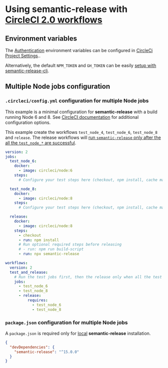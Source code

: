# Using semantic-release with [CircleCI 2.0 workflows](https://circleci.com/docs/2.0/workflows)

## Environment variables

The [Authentication](../usage/ci-configuration.md#authentication) environment variables can be configured in [CircleCi Project Settings](https://circleci.com/docs/2.0/env-vars/#adding-environment-variables-in-the-app)..

Alternatively, the default `NPM_TOKEN` and `GH_TOKEN` can be easily [setup with semantic-release-cli](../usage/getting-started.md#getting-started).

## Multiple Node jobs configuration

### `.circleci/config.yml` configuration for multiple Node jobs

This example is a minimal configuration for **semantic-release** with a build running Node 6 and 8. See [CircleCI documentation](https://circleci.com/docs/2.0) for additional configuration options.

This example create the workflows `test_node_4`, `test_node_6`, `test_node_8` and `release`. The release workflows will [run `semantic-release` only after the all the `test_node_*` are successful](../usage/ci-configuration.md#run-semantic-release-only-after-all-tests-succeeded).

```yaml
version: 2
jobs:
  test_node_6:
    docker:
      - image: circleci/node:6
    steps:
      # Configure your test steps here (checkout, npm install, cache management, tests etc...)

  test_node_8:
    docker:
      - image: circleci/node:8
    steps:
      # Configure your test steps here (checkout, npm install, cache management, tests etc...)

  release:
    docker:
      - image: circleci/node:8
    steps:
      - checkout
      - run: npm install
      # Run optional required steps before releasing
      # - run: npm run build-script
      - run: npx semantic-release

workflows:
  version: 2
  test_and_release:
    # Run the test jobs first, then the release only when all the test jobs are successful
    jobs:
      - test_node_6
      - test_node_8
      - release:
          requires:
            - test_node_6
            - test_node_8
```

### `package.json` configuration for multiple Node jobs

A `package.json` is required only for [local](../usage/installation.md#local-installation) **semantic-release** installation.

```json
{
  "devDependencies": {
    "semantic-release": "^15.0.0"
  }
}
```
